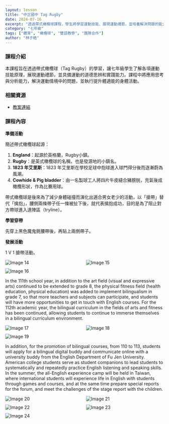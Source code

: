 ```yaml
---
layout: lesson
title: "中正國中 Tag Rugby"
date: 2024-07-16
excerpt: "透過帶式橄欖球課程，學生將學習運動技能、展現運動禮節，並培養解決問題的能力，同時提升體適能。"
category: "七年級"
tags: ["體育", "橄欖球", "雙語教學", "團隊合作"]
author: "林子皓"
---
```


### 課程介紹

本課程旨在透過帶式橄欖球（Tag Rugby）的學習，讓七年級學生了解各項運動技能原理，展現運動禮節，並具備運動的道德思辨和實踐能力。課程中將應用思考與分析能力，解決運動情境中的問題，並執行提升體適能的身體活動。

### 相關資源

* [教案連結](https://drive.google.com/file/d/1Oz-3qMaT7eWldgaxqlJehQOwn5NUa_H1/view?usp=drive_link)

### 課程內容

**準備活動**

簡述帶式橄欖球起源：
1.  **England**：起源於英格蘭，Rugby小鎮。
2.  **Rugby**：是英式橄欖球的名稱，也是發源地的小鎮名。
3.  **1823 年艾里斯**：1823 年艾里斯在學校足球中抱球進入球門得分後而逐漸蔚為風潮。
4.  **Cowhide & Pig bladder**：由一名製球工人將四片牛皮縫合豬膀胱，充氣後成橄欖形狀，作為比賽用球。

帶式橄欖球是後來為了減少身體碰撞而演化出適合男女老少的活動，以「搶帶」替代「擒抱」，腰側兩條帶子任一條被扯下後，就代表擒抱成功，目的是為了阻止對方帶球進入達陣區（tryline）。

**學習穿帶**

先穿上黑色魔鬼氈腰帶後，再貼上兩側帶子。

**發展活動**

1 V 1 搶帶活動。

<div style="display: flex; flex-direction: row; flex-wrap: wrap; gap: 10px; margin-bottom: 10px;">
    <img src="https://lh3.googleusercontent.com/xT9M4MnBlKS5zX2vw7CcAv3c0zgJnrH8AlPm8PP-EEN152_-1l1txr6yKanWL2oqAWre9JduVSKOWuyXW2aTnTm-tpLlt8vcPkRDjL5SHpk8_9AJlHHXpFxPhnMnA2KJ7mLZzceAmDdZtKdzkS_7UoJdNjJYyKu2jVVr_jWISPFRs29Lvn-IIA=w1280" alt="Image 14" style="flex: 1; min-width: 48%; object-fit: cover;">
    <img src="https://lh5.googleusercontent.com/BiIbbWMjXoCPALRwg3zzPpiqLTC3PxMKx0BWCTSgeyBG8YwbSyl5f8n1SFvscUGR9Ge9qBu8QZDmpxFNS2Gr-yuMvgBW8yx3_5iSedIoZQ7gxoUMEsBNBt9KDS8ea74oOhaix_N87f6RoYE7vt1yoPRvU5DC_gxNmRoZgLgRgduzSS9p_LP3tg=w1280" alt="Image 15" style="flex: 1; min-width: 48%; object-fit: cover;">
</div>

<div style="margin-bottom: 10px;">
    <img src="https://lh5.googleusercontent.com/3xmz_h0TIhv5RKjsaesvnrG_XlKfEvrvUtFbEfgNt1Lf7czZhuqNwbzwfo52z5CzgrT3u3XepuJQJHbdxSh85NlAaaf2JtYtm4H2AbiV6Nak5n2aa3nrDucAd_8WQ8e6AINX7gB5cJu8ADLJaoP89RUwBndAX69THnBn0pM5OkzppDlDydf0oQ=w1280" alt="Image 16" style="max-width: 100%;">
</div>

In the 111th school year, in addition to the art field (visual and expressive arts) continued to be extended to grade 8, the physical fitness field (health education, physical education) was added to implement bilingualism in grade 7, so that more teachers and subjects can participate, and students will have more opportunities to get in touch with English courses. For the 112th academic year, the bilingual curriculum in the fields of arts and fitness has been continued, allowing students to continue to immerse themselves in a bilingual curriculum environment.

<div style="display: flex; flex-direction: row; flex-wrap: wrap; gap: 10px; margin-bottom: 10px;">
    <img src="https://lh3.googleusercontent.com/s4xFxRB6pNyeuG-vdkxeao3072w9lVPU0ZqcJwoRGtgzyZOCZB0mjHoQ0-kjXzXZV985tx6gG43wz_QFXagi5sAdGmya2HTE9pDr0GW_jIKQsfX7FlkODPqaa72eH4XEISryCw-TtUtcOWo50UZWZov6wA4O25jkqEZ8IJG18VdElAA4lhmjuQ=w1280" alt="Image 17" style="flex: 1; min-width: 48%; object-fit: cover;">
    <img src="https://lh5.googleusercontent.com/6SsGmjDygd5sfGBxBJsjTf0WNbAyx_OtdUZdCE6A63VA40QA_GZIJcyg9dXdONUY03NRJTSZJTfQLeedewZiTYNaaVFVyebnpWrmkGploa1ApKy294BKY6d4wfmlahmpUycZCRWgGiI5QZepq-WOzouvRyFVyDc1Vvk29YQ8u47Hy6EAf08vqg=w1280" alt="Image 18" style="flex: 1; min-width: 48%; object-fit: cover;">
</div>

<div style="margin-bottom: 10px;">
    <img src="https://lh6.googleusercontent.com/waK8WxNdUkHTbv__Z6MPkqIRd1P5spPGYemaoSx44EzKiGUCWr4NtAASar5ap_FNXyW09XSm7mtTGnp2X1lQIQHLbXqbozL1NJRC5FhJHRDW3LAKr2YZuYx3e2YuBf-Iu8iiAR7a-nrW3I0QwTHARDOp8OI6fbJ_1mgdMuWaK-pEaS_EX6taZQ=w1280" alt="Image 19" style="max-width: 100%;">
</div>

In addition, for the promotion of bilingual courses, from 110 to 113, students will apply for a bilingual digital buddy and communicate online with a university buddy from the English Department of Fu Jen University. American college students serve as student companions to lead students to systematically and repeatedly practice English listening and speaking skills. In the summer, the all-English experience camp will be held in Taiwan, where international students will experience life in English with students through games and courses, and at the same time prepare special reports for the forum, and meet the challenges of the stage report with the children.

<div style="display: flex; flex-direction: row; flex-wrap: wrap; gap: 10px; margin-bottom: 10px;">
    <img src="https://lh4.googleusercontent.com/OnfofaPc1-lO0P-zj_3jsGK0O3sANIFRe9joyPz2VuDDpskQHaJu_cTD-eef4C20AoeHlueszuu1Clyay0OuXfVn-nCCOAv_6nwmXn_Fu0kq6FIEpuwuUC9PBsYoIQknqr7n97Cx4ifjxZzNWtQRbGa22aYpAN5581Jqmkq45zNKflxtuA5XHw=w1280" alt="Image 20" style="flex: 1; min-width: 48%; object-fit: cover;">
    <img src="https://lh4.googleusercontent.com/V4wQL03lYAbVQTiMvh0Hi78NygmMF-GWfue2-yntMWzVyjKJemCxHWHcrgI5hPVMGA4XQziYWk1n4QE9aHO4nYzZaxmzMbZs3uyrdi_MifRsuWtAecxhQ7ZMp1lZmBO37FnhFCv2HNaIjA22ZRQ8zbBqRWspcQNRf3rIqm4UZ_7l1969R_T2_A=w1280" alt="Image 21" style="flex: 1; min-width: 48%; object-fit: cover;">
</div>

<div style="display: flex; flex-direction: row; flex-wrap: wrap; gap: 10px; margin-bottom: 10px;">
    <img src="https://lh3.googleusercontent.com/m_ZF0-_HDuI0rG-AFeLrmCG893rTagyBFanbfAvs5y5PyNK_3FqDVzSpyiJ12xkFHvo1-zQjIXl7LFikJadAoCxwAOX3bGOA4NQkRKfdDtczescQ6GO8p0Zt1EH26lofpoZjr2cRgMw4fo1TH6FtbVpUKhxVf0jdofax7zVBZ9Kf54CnoJKYfw=w1280" alt="Image 22" style="flex: 1; min-width: 48%; object-fit: cover;">
    <img src="https://lh5.googleusercontent.com/mng46ehNUb-6FFXDY2wYv9TWIUrOh39Sn8T6QMdRnfmOxtxILcCjlyOeWpYMKPyqEny1h-rXTQ7ATMaFEY1CH80gQgFZI3dpSD4hEku6K8uZ3gVJwmZCyC-ZHm8DFVLfO1pl23GYZOiQSI4lBsSFvr65rOqCi2imzxa8xUwP1h7l8pJNAdYLlQ=w1280" alt="Image 23" style="flex: 1; min-width: 48%; object-fit: cover;">
</div>

<div style="margin-bottom: 10px;">
    <img src="https://lh6.googleusercontent.com/gSxlO6Pe6DOCC1GP_CLJ_K7X8ZKERWw0828QJtqueWhyUzjFLDsil7VTuLlHlN4pQGfxJmlbMrGwgeffoOlp_7Px_5xlc_PGgI8wlP2d3ftqCFW_vb0u8nPY-oouywENA3l0l27jj6o-0Zp5CDUxAwEBNymUSjauAA94lSeQtjd5tPv9xLI=w1280" alt="Image 24" style="max-width: 100%;">
</div>


